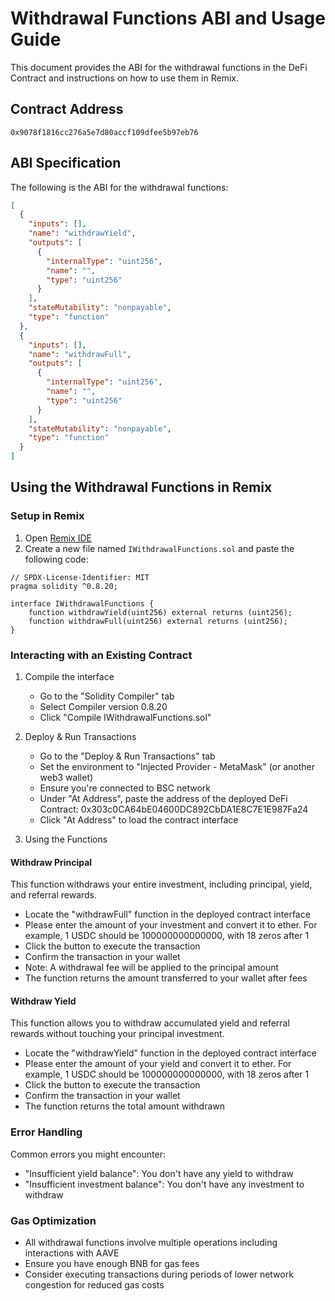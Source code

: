 # Withdrawal Functions ABI and Usage Guide

This document provides the ABI for the withdrawal functions in the DeFi Contract and instructions on how to use them in Remix.

## Contract Address
```
0x9078f1816cc276a5e7d80accf109dfee5b97eb76
```

## ABI Specification

The following is the ABI for the withdrawal functions:

```json
[
  {
    "inputs": [],
    "name": "withdrawYield",
    "outputs": [
      {
        "internalType": "uint256",
        "name": "",
        "type": "uint256"
      }
    ],
    "stateMutability": "nonpayable",
    "type": "function"
  },
  {
    "inputs": [],
    "name": "withdrawFull",
    "outputs": [
      {
        "internalType": "uint256",
        "name": "",
        "type": "uint256"
      }
    ],
    "stateMutability": "nonpayable",
    "type": "function"
  }
]
```

## Using the Withdrawal Functions in Remix

### Setup in Remix

1. Open [Remix IDE](https://remix.ethereum.org/)
2. Create a new file named `IWithdrawalFunctions.sol` and paste the following code:

```solidity
// SPDX-License-Identifier: MIT
pragma solidity ^0.8.20;

interface IWithdrawalFunctions {
    function withdrawYield(uint256) external returns (uint256);
    function withdrawFull(uint256) external returns (uint256);
}
```

### Interacting with an Existing Contract

1. Compile the interface
   - Go to the "Solidity Compiler" tab
   - Select Compiler version 0.8.20
   - Click "Compile IWithdrawalFunctions.sol"

2. Deploy & Run Transactions
   - Go to the "Deploy & Run Transactions" tab
   - Set the environment to "Injected Provider - MetaMask" (or another web3 wallet)
   - Ensure you're connected to BSC network
   - Under "At Address", paste the address of the deployed DeFi Contract: 0x303c0CA64bE04600DC892CbDA1E8C7E1E987Fa24
   - Click "At Address" to load the contract interface

3. Using the Functions

#### Withdraw Principal 

This function withdraws your entire investment, including principal, yield, and referral rewards.

- Locate the "withdrawFull" function in the deployed contract interface
- Please enter the amount of your investment and convert it to ether. For example, 1 USDC should be 100000000000000, with 18 zeros after 1
- Click the button to execute the transaction
- Confirm the transaction in your wallet
- Note: A withdrawal fee will be applied to the principal amount
- The function returns the amount transferred to your wallet after fees

#### Withdraw Yield

This function allows you to withdraw accumulated yield and referral rewards without touching your principal investment.

- Locate the "withdrawYield" function in the deployed contract interface
- Please enter the amount of your yield and convert it to ether. For example, 1 USDC should be 100000000000000, with 18 zeros after 1
- Click the button to execute the transaction
- Confirm the transaction in your wallet
- The function returns the total amount withdrawn

### Error Handling

Common errors you might encounter:

- "Insufficient yield balance": You don't have any yield to withdraw
- "Insufficient investment balance": You don't have any investment to withdraw

### Gas Optimization

- All withdrawal functions involve multiple operations including interactions with AAVE
- Ensure you have enough BNB for gas fees
- Consider executing transactions during periods of lower network congestion for reduced gas costs 
